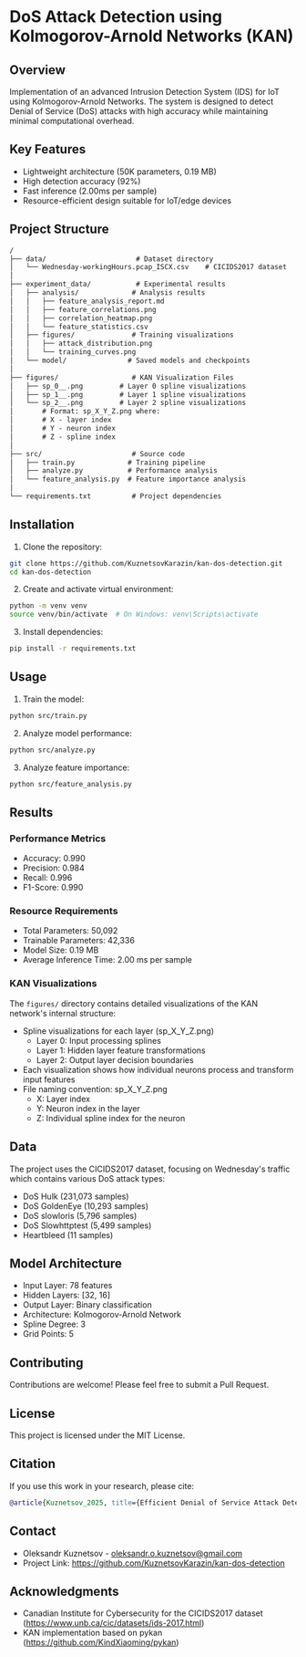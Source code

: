# DoS Attack Detection using Kolmogorov-Arnold Networks (KAN)

## Overview

Implementation of an advanced Intrusion Detection System (IDS) for IoT using Kolmogorov-Arnold Networks. The system is designed to detect Denial of Service (DoS) attacks with high accuracy while maintaining minimal computational overhead.

## Key Features

- Lightweight architecture (50K parameters, 0.19 MB)
- High detection accuracy (92%)
- Fast inference (2.00ms per sample)
- Resource-efficient design suitable for IoT/edge devices

## Project Structure

```markdown
/
├── data/                      # Dataset directory
│   └── Wednesday-workingHours.pcap_ISCX.csv    # CICIDS2017 dataset
│
├── experiment_data/           # Experimental results
│   ├── analysis/             # Analysis results
│   │   ├── feature_analysis_report.md
│   │   ├── feature_correlations.png
│   │   ├── correlation_heatmap.png
│   │   └── feature_statistics.csv
│   ├── figures/              # Training visualizations
│   │   ├── attack_distribution.png
│   │   └── training_curves.png
│   └── model/               # Saved models and checkpoints
│
├── figures/                  # KAN Visualization Files
│   ├── sp_0__.png         # Layer 0 spline visualizations
│   ├── sp_1__.png         # Layer 1 spline visualizations
│   └── sp_2__.png         # Layer 2 spline visualizations
│       # Format: sp_X_Y_Z.png where:
│       # X - layer index
│       # Y - neuron index
│       # Z - spline index
│
├── src/                      # Source code
│   ├── train.py             # Training pipeline
│   ├── analyze.py           # Performance analysis
│   └── feature_analysis.py  # Feature importance analysis
│
└── requirements.txt          # Project dependencies
```

## Installation

1. Clone the repository:
```bash
git clone https://github.com/KuznetsovKarazin/kan-dos-detection.git
cd kan-dos-detection
```
2. Create and activate virtual environment:
```bash
python -m venv venv
source venv/bin/activate  # On Windows: venv\Scripts\activate
```
3. Install dependencies:
```bash
pip install -r requirements.txt
```

## Usage

1. Train the model:
```bash
python src/train.py
```
2. Analyze model performance:
```bash
python src/analyze.py
```
3. Analyze feature importance:
```bash
python src/feature_analysis.py
```

## Results

### Performance Metrics

- Accuracy: 0.990
- Precision: 0.984
- Recall: 0.996
- F1-Score: 0.990

### Resource Requirements

- Total Parameters: 50,092
- Trainable Parameters: 42,336
- Model Size: 0.19 MB
- Average Inference Time: 2.00 ms per sample

### KAN Visualizations
The `figures/` directory contains detailed visualizations of the KAN network's internal structure:
- Spline visualizations for each layer (sp_X_Y_Z.png)
  - Layer 0: Input processing splines
  - Layer 1: Hidden layer feature transformations
  - Layer 2: Output layer decision boundaries
- Each visualization shows how individual neurons process and transform input features
- File naming convention: sp_X_Y_Z.png
  - X: Layer index
  - Y: Neuron index in the layer
  - Z: Individual spline index for the neuron

## Data

The project uses the CICIDS2017 dataset, focusing on Wednesday's traffic which contains various DoS attack types:

- DoS Hulk (231,073 samples)
- DoS GoldenEye (10,293 samples)
- DoS slowloris (5,796 samples)
- DoS Slowhttptest (5,499 samples)
- Heartbleed (11 samples)

## Model Architecture

- Input Layer: 78 features
- Hidden Layers: [32, 16]
- Output Layer: Binary classification
- Architecture: Kolmogorov-Arnold Network
- Spline Degree: 3
- Grid Points: 5

## Contributing

Contributions are welcome! Please feel free to submit a Pull Request.

## License

This project is licensed under the MIT License.

## Citation

If you use this work in your research, please cite:

```bibtex
@article{Kuznetsov_2025, title={Efficient Denial of Service Attack Detection in IoT using Kolmogorov-Arnold Networks}, url={http://arxiv.org/abs/2502.01835}, DOI={10.48550/arXiv.2502.01835}, note={arXiv:2502.01835 [cs]}, number={arXiv:2502.01835}, publisher={arXiv}, author={Kuznetsov, Oleksandr}, year={2025}, month=feb }
```

## Contact

- Oleksandr Kuznetsov - oleksandr.o.kuznetsov@gmail.com
- Project Link: https://github.com/KuznetsovKarazin/kan-dos-detection

## Acknowledgments

- Canadian Institute for Cybersecurity for the CICIDS2017 dataset (https://www.unb.ca/cic/datasets/ids-2017.html)
- KAN implementation based on pykan (https://github.com/KindXiaoming/pykan)